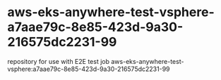 # aws-eks-anywhere-test-vsphere-a7aae79c-8e85-423d-9a30-216575dc2231-99
repository for use with E2E test job aws-eks-anywhere-test-vsphere:a7aae79c-8e85-423d-9a30-216575dc2231-99
